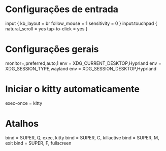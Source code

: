 # Configurações de entrada
input {
    kb_layout = br
    follow_mouse = 1
    sensitivity = 0
}
input:touchpad {
    natural_scroll = yes
    tap-to-click = yes
}

# Configurações gerais
monitor=,preferred,auto,1
env = XDG_CURRENT_DESKTOP,Hyprland
env = XDG_SESSION_TYPE,wayland
env = XDG_SESSION_DESKTOP,Hyprland

# Iniciar o kitty automaticamente
exec-once = kitty

# Atalhos
bind = SUPER, Q, exec, kitty
bind = SUPER, C, killactive
bind = SUPER, M, exit
bind = SUPER, F, fullscreen